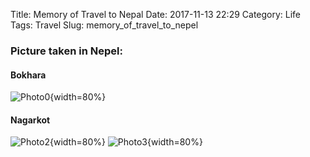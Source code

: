 Title: Memory of Travel to Nepal
Date: 2017-11-13 22:29
Category: Life  
Tags: Travel
Slug: memory_of_travel_to_nepel

### **Picture taken in Nepel:**

#### **Bokhara** 
<left>![Photo0]({attach}/blog/blog_11_13_2017_3/DSC_7456.jpg){width=80%}</left>

#### **Nagarkot**
<left>![Photo2]({attach}/blog/blog_11_13_2017_3/DSC_7492.jpg){width=80%}</left>
<left>![Photo3]({attach}/blog/blog_11_13_2017_3/DSC_7493.jpg){width=80%}</left>

